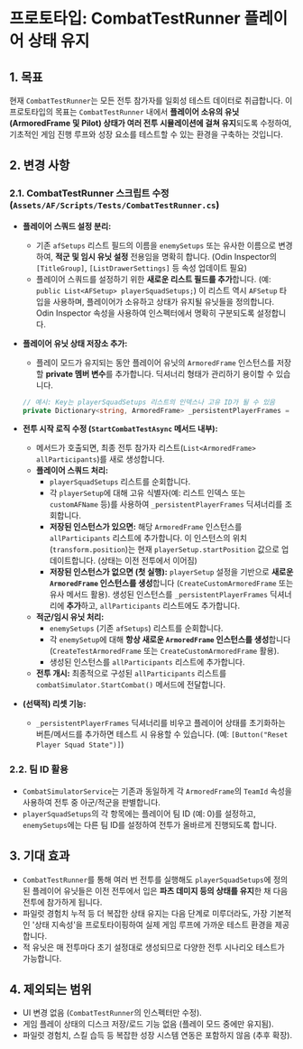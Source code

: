 # 프로토타입: CombatTestRunner 플레이어 상태 유지

## 1. 목표

현재 `CombatTestRunner`는 모든 전투 참가자를 일회성 테스트 데이터로 취급합니다. 이 프로토타입의 목표는 `CombatTestRunner` 내에서 **플레이어 소유의 유닛(ArmoredFrame 및 Pilot) 상태가 여러 전투 시뮬레이션에 걸쳐 유지**되도록 수정하여, 기초적인 게임 진행 루프와 성장 요소를 테스트할 수 있는 환경을 구축하는 것입니다.

## 2. 변경 사항

### 2.1. CombatTestRunner 스크립트 수정 (`Assets/AF/Scripts/Tests/CombatTestRunner.cs`)

*   **플레이어 스쿼드 설정 분리:**
    *   기존 `afSetups` 리스트 필드의 이름을 `enemySetups` 또는 유사한 이름으로 변경하여, **적군 및 임시 유닛 설정** 전용임을 명확히 합니다. (Odin Inspector의 `[TitleGroup]`, `[ListDrawerSettings]` 등 속성 업데이트 필요)
    *   플레이어 스쿼드를 설정하기 위한 **새로운 리스트 필드를 추가**합니다. (예: `public List<AFSetup> playerSquadSetups;`) 이 리스트 역시 `AFSetup` 타입을 사용하며, 플레이어가 소유하고 상태가 유지될 유닛들을 정의합니다. Odin Inspector 속성을 사용하여 인스펙터에서 명확히 구분되도록 설정합니다.

*   **플레이어 유닛 상태 저장소 추가:**
    *   플레이 모드가 유지되는 동안 플레이어 유닛의 `ArmoredFrame` 인스턴스를 저장할 **private 멤버 변수**를 추가합니다. 딕셔너리 형태가 관리하기 용이할 수 있습니다.
      ```csharp
      // 예시: Key는 playerSquadSetups 리스트의 인덱스나 고유 ID가 될 수 있음
      private Dictionary<string, ArmoredFrame> _persistentPlayerFrames = new Dictionary<string, ArmoredFrame>();
      ```

*   **전투 시작 로직 수정 (`StartCombatTestAsync` 메서드 내부):**
    *   메서드가 호출되면, 최종 전투 참가자 리스트(`List<ArmoredFrame> allParticipants`)를 새로 생성합니다.
    *   **플레이어 스쿼드 처리:**
        *   `playerSquadSetups` 리스트를 순회합니다.
        *   각 `playerSetup`에 대해 고유 식별자(예: 리스트 인덱스 또는 `customAFName` 등)를 사용하여 `_persistentPlayerFrames` 딕셔너리를 조회합니다.
        *   **저장된 인스턴스가 있으면:** 해당 `ArmoredFrame` 인스턴스를 `allParticipants` 리스트에 추가합니다. 이 인스턴스의 위치(`transform.position`)는 현재 `playerSetup.startPosition` 값으로 업데이트합니다. (상태는 이전 전투에서 이어짐)
        *   **저장된 인스턴스가 없으면 (첫 실행):** `playerSetup` 설정을 기반으로 **새로운 `ArmoredFrame` 인스턴스를 생성**합니다 (`CreateCustomArmoredFrame` 또는 유사 메서드 활용). 생성된 인스턴스를 `_persistentPlayerFrames` 딕셔너리에 **추가**하고, `allParticipants` 리스트에도 추가합니다.
    *   **적군/임시 유닛 처리:**
        *   `enemySetups` (기존 `afSetups`) 리스트를 순회합니다.
        *   각 `enemySetup`에 대해 **항상 새로운 `ArmoredFrame` 인스턴스를 생성**합니다 (`CreateTestArmoredFrame` 또는 `CreateCustomArmoredFrame` 활용).
        *   생성된 인스턴스를 `allParticipants` 리스트에 추가합니다.
    *   **전투 개시:** 최종적으로 구성된 `allParticipants` 리스트를 `combatSimulator.StartCombat()` 메서드에 전달합니다.

*   **(선택적) 리셋 기능:**
    *   `_persistentPlayerFrames` 딕셔너리를 비우고 플레이어 상태를 초기화하는 버튼/메서드를 추가하면 테스트 시 유용할 수 있습니다. (예: `[Button("Reset Player Squad State")]`)

### 2.2. 팀 ID 활용

*   `CombatSimulatorService`는 기존과 동일하게 각 `ArmoredFrame`의 `TeamId` 속성을 사용하여 전투 중 아군/적군을 판별합니다.
*   `playerSquadSetups`의 각 항목에는 플레이어 팀 ID (예: 0)를 설정하고, `enemySetups`에는 다른 팀 ID를 설정하여 전투가 올바르게 진행되도록 합니다.

## 3. 기대 효과

*   `CombatTestRunner`를 통해 여러 번 전투를 실행해도 `playerSquadSetups`에 정의된 플레이어 유닛들은 이전 전투에서 입은 **파츠 데미지 등의 상태를 유지**한 채 다음 전투에 참가하게 됩니다.
*   파일럿 경험치 누적 등 더 복잡한 상태 유지는 다음 단계로 미루더라도, 가장 기본적인 '상태 지속성'을 프로토타이핑하여 실제 게임 루프에 가까운 테스트 환경을 제공합니다.
*   적 유닛은 매 전투마다 초기 설정대로 생성되므로 다양한 전투 시나리오 테스트가 가능합니다.

## 4. 제외되는 범위

*   UI 변경 없음 (`CombatTestRunner`의 인스펙터만 수정).
*   게임 플레이 상태의 디스크 저장/로드 기능 없음 (플레이 모드 중에만 유지됨).
*   파일럿 경험치, 스킬 습득 등 복잡한 성장 시스템 연동은 포함하지 않음 (추후 확장). 